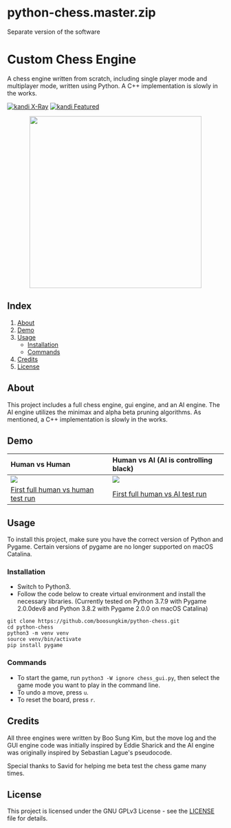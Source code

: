 # python-chess.master.zip 
Separate version of the software

# Custom Chess Engine
A chess engine written from scratch, including single player mode and multiplayer mode, written using Python. A C++ implementation is slowly in the works.

[![kandi X-Ray](https://kandi.openweaver.com/badges/xray.svg)](https://kandi.openweaver.com/python/boosungkim/python-chess) [![kandi Featured](https://kandi.openweaver.com/badges/featured.svg)](https://kandi.openweaver.com/collections/gaming/chess)

<p align="center">
<img src="demo-footage/chess-start.png" width="400"/>
</p>

## Index
1. [About](#about)
2. [Demo](#demo)
3. [Usage](#usage)
    * [Installation](#installation)
    * [Commands](#commands)
4. [Credits](#credits)
5. [License](#license)

<a name="about"></a>
## About
This project includes a full chess engine, gui engine, and an AI engine. The AI engine utilizes the minimax and alpha beta pruning algorithms.
As mentioned, a C++ implementation is slowly in the works.

<a name="demo"></a>
## Demo
| Human vs Human   | Human vs AI (AI is controlling black)  |
|:----------------------|:------------------|
|![](./demo-footage/chess-clip1.gif) | ![](./demo-footage/chess-clip2.gif) |
| [First full human vs human test run](https://www.youtube.com/watch?v=yuVbVM19GIY) | [First full human vs AI test run](https://www.youtube.com/watch?v=npUyYXWPDfI) |

<a name="usage"></a>
## Usage
To install this project, make sure you have the correct version of Python and Pygame. Certain versions of pygame are no longer supported on macOS Catalina.

<a name="installation"></a>
### Installation
- Switch to Python3.
- Follow the code below to create virtual environment and install the necessary libraries.
(Currently tested on Python 3.7.9 with Pygame 2.0.0dev8 and Python 3.8.2 with Pygame 2.0.0 on macOS Catalina)
```
git clone https://github.com/boosungkim/python-chess.git
cd python-chess
python3 -m venv venv
source venv/bin/activate
pip install pygame
```

<a name="commands"></a>
### Commands
- To start the game, run `python3 -W ignore chess_gui.py`, then select the game mode you want to play in the command line.
- To undo a move, press `u`.
- To reset the board, press `r`.

<a name="credits"></a>
## Credits
All three engines were written by Boo Sung Kim, but the move log and the GUI engine code was initially inspired by Eddie Sharick and the AI engine was originally inspired by Sebastian Lague's pseudocode.

Special thanks to Savid for helping me beta test the chess game many times.

<a name="license"></a>
## License
This project is licensed under the GNU GPLv3 License - see the [LICENSE](./LICENSE) file for details.
